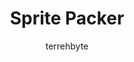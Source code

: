 ---
layout: page
title: Sprite Packer
permalink: /projects/SpritePacker/
navbarid: -1
author: terrehbyte
---
